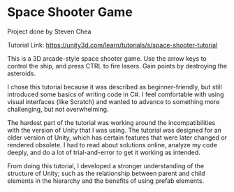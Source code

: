 # Space Shooter Game

Project done by Steven Chea

Tutorial Link: https://unity3d.com/learn/tutorials/s/space-shooter-tutorial

This is a 3D arcade-style space shooter game. Use the arrow keys to control the ship, and press CTRL to fire lasers. Gain points by destroying the asteroids.

I chose this tutorial because it was described as beginner-friendly, but still introduced some basics of writing code in C#. I feel comfortable with using visual interfaces (like Scratch) and wanted to advance to something more challenging, but not overwhelming.

The hardest part of the tutorial was working around the incompatibilities with the version of Unity that I was using. The tutorial was designed for an older version of Unity, which has certain features that were later changed or rendered obsolete. I had to read about solutions online, analyze my code deeply, and do a lot of trial-and-error to get it working as intended.

From doing this tutorial, I developed a stronger understanding of the structure of Unity; such as the relationship between parent and child elements in the hierarchy and the benefits of using prefab elements.

